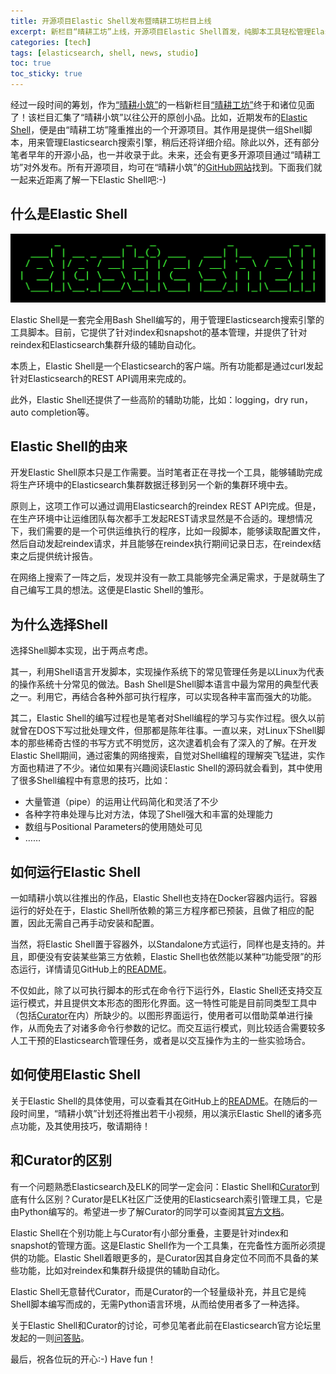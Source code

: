 ```yaml
---
title: 开源项目Elastic Shell发布暨晴耕工坊栏目上线
excerpt: 新栏目“晴耕工坊”上线，开源项目Elastic Shell首发，纯脚本工具轻松管理Elasticsearch搜索引擎
categories: [tech]
tags: [elasticsearch, shell, news, studio]
toc: true
toc_sticky: true
---
```


经过一段时间的筹划，作为[“晴耕小筑”](/)的一档新栏目[“晴耕工坊”](/studio)终于和诸位见面了！该栏目汇集了“晴耕小筑”以往公开的原创小品。比如，近期发布的[Elastic Shell](https://github.com/morningspace/elastic-shell)，便是由“晴耕工坊”隆重推出的一个开源项目。其作用是提供一组Shell脚本，用来管理Elasticsearch搜索引擎，稍后还将详细介绍。除此以外，还有部分笔者早年的开源小品，也一并收录于此。未来，还会有更多开源项目通过“晴耕工坊”对外发布。所有开源项目，均可在“晴耕小筑”的[GitHub网站](https://github.com/morningspace)找到。下面我们就一起来近距离了解一下Elastic Shell吧:-)

## 什么是Elastic Shell

![](/assets/images/studio/elash/logo.png)

Elastic Shell是一套完全用Bash Shell编写的，用于管理Elasticsearch搜索引擎的工具脚本。目前，它提供了针对index和snapshot的基本管理，并提供了针对reindex和Elasticsearch集群升级的辅助自动化。

本质上，Elastic Shell是一个Elasticsearch的客户端。所有功能都是通过curl发起针对Elasticsearch的REST API调用来完成的。

此外，Elastic Shell还提供了一些高阶的辅助功能，比如：logging，dry run，auto completion等。

## Elastic Shell的由来

开发Elastic Shell原本只是工作需要。当时笔者正在寻找一个工具，能够辅助完成将生产环境中的Elasticsearch集群数据迁移到另一个新的集群环境中去。

原则上，这项工作可以通过调用Elasticsearch的reindex REST API完成。但是，在生产环境中让运维团队每次都手工发起REST请求显然是不合适的。理想情况下，我们需要的是一个可供运维执行的程序，比如一段脚本，能够读取配置文件，然后自动发起reindex请求，并且能够在reindex执行期间记录日志，在reindex结束之后提供统计报告。

在网络上搜索了一阵之后，发现并没有一款工具能够完全满足需求，于是就萌生了自己编写工具的想法。这便是Elastic Shell的雏形。

## 为什么选择Shell

选择Shell脚本实现，出于两点考虑。

其一，利用Shell语言开发脚本，实现操作系统下的常见管理任务是以Linux为代表的操作系统十分常见的做法。Bash Shell是Shell脚本语言中最为常用的典型代表之一。利用它，再结合各种外部可执行程序，可以实现各种丰富而强大的功能。

其二，Elastic Shell的编写过程也是笔者对Shell编程的学习与实作过程。很久以前就曾在DOS下写过批处理文件，但那都是陈年往事。一直以来，对Linux下Shell脚本的那些稀奇古怪的书写方式不明觉厉，这次逮着机会有了深入的了解。在开发Elastic Shell期间，通过密集的网络搜索，自觉对Shell编程的理解突飞猛进，实作方面也精进了不少。诸位如果有兴趣阅读Elastic Shell的源码就会看到，其中使用了很多Shell编程中有意思的技巧，比如：

* 大量管道（pipe）的运用让代码简化和灵活了不少
* 各种字符串处理与比对方法，体现了Shell强大和丰富的处理能力
* 数组与Positional Parameters的使用随处可见
* ……

## 如何运行Elastic Shell

一如晴耕小筑以往推出的作品，Elastic Shell也支持在Docker容器内运行。容器运行的好处在于，Elastic Shell所依赖的第三方程序都已预装，且做了相应的配置，因此无需自己再手动安装和配置。

当然，将Elastic Shell置于容器外，以Standalone方式运行，同样也是支持的。并且，即便没有安装某些第三方依赖，Elastic Shell也依然能以某种“功能受限”的形态运行，详情请见GitHub上的[README](https://github.com/morningspace/elastic-shell)。

不仅如此，除了以可执行脚本的形式在命令行下运行外，Elastic Shell还支持交互运行模式，并且提供文本形态的图形化界面。这一特性可能是目前同类型工具中（包括[Curator](https://github.com/elastic/curator)在内）所缺少的。以图形界面运行，使用者可以借助菜单进行操作，从而免去了对诸多命令行参数的记忆。而交互运行模式，则比较适合需要较多人工干预的Elasticsearch管理任务，或者是以交互操作为主的一些实验场合。

## 如何使用Elastic Shell

关于Elastic Shell的具体使用，可以查看其在GitHub上的[README](https://github.com/morningspace/elastic-shell)。在随后的一段时间里，“晴耕小筑”计划还将推出若干小视频，用以演示Elastic Shell的诸多亮点功能，及其使用技巧，敬请期待！

## 和Curator的区别

有一个问题熟悉Elasticsearch及ELK的同学一定会问：Elastic Shell和[Curator](https://github.com/elastic/curator)到底有什么区别？Curator是ELK社区广泛使用的Elasticsearch索引管理工具，它是由Python编写的。希望进一步了解Curator的同学可以查阅其[官方文档](https://www.elastic.co/guide/en/elasticsearch/client/curator/current/about.html)。

Elastic Shell在个别功能上与Curator有小部分重叠，主要是针对index和snapshot的管理方面。这是Elastic Shell作为一个工具集，在完备性方面所必须提供的功能。Elastic Shell着眼更多的，是Curator因其自身定位不同而不具备的某些功能，比如对reindex和集群升级提供的辅助自动化。

Elastic Shell无意替代Curator，而是Curator的一个轻量级补充，并且它是纯Shell脚本编写而成的，无需Python语言环境，从而给使用者多了一种选择。

关于Elastic Shell和Curator的讨论，可参见笔者此前在Elasticsearch官方论坛里发起的一则[问答贴](https://discuss.elastic.co/t/looking-for-shell-based-elasticsearch-client-or-something-similar-to-curator-run-in-command-line/166009/5)。

最后，祝各位玩的开心:-) Have fun！